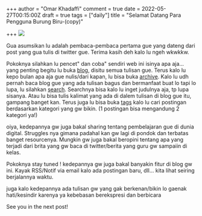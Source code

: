 +++
author = "Omar Khadaffi"
comment = true
date = 2022-05-27T00:15:00Z
draft = true
tags = ["daily"]
title = "Selamat Datang Para Pengguna Burung Biru-(copy)"

+++
![](https://media.giphy.com/media/icUEIrjnUuFCWDxFpU/giphy.gif)

Gua asumsikan lu adalah pembaca-pembaca pertama gue yang dateng dari post yang gua tulis di twitter gue. Terima kasih deh kalo lu ngeh wkwkkw.

Pokoknya silahkan lu pencet" dan coba" sendiri web ini isinya apa aja... yang penting begitu lu buka [blog](https://khadaffiomar.tech/blog/ "Blog"), disitu semua tulisan gue. Terus kalo lu kepo bulan apa aja gue nulis/dari kapan, lu bisa buka [archive](https://khadaffiomar.tech/archives/ "Archive "). Kalo lu udh pernah baca blog gue yang ada tulisan bagus dan bermanfaat buat lo tapi lo lupa, lu silahkan [search](https://khadaffiomar.tech/search/ "Search"). Searchnya bisa kalo lu inget judulnya aja, tp lupa sisanya. Atau lu bisa tulis kalimat yang ada di dalem tulisan di blog gue itu, gampang banget kan. Terus juga  lu bisa buka [tags](https://khadaffiomar.tech/tags/ "Tags") kalo lu cari postingan berdasarkan kategori yang gw bikin. (1 postingan bisa mengandung 2 kategori ya!)

oiya, kedepannya gw juga bakal sharing tentang pembelajaran gue di dunia digital. Struggles nya gimana padahal kan gw lagi di pondok dan terbatas banget resourcenya. Mungkin gw juga bakal beropini tentang apa yang terjadi dari brita yang gw baca di twitter/berita yang guru gw sampaiin di kelas.

Pokoknya stay tuned ! kedepannya gw juga bakal banyakin fitur di blog gw ini. Kayak RSS/Notif via email kalo ada postingan baru, dll... kita lihat seiring berjalannya waktu.

juga kalo kedepannya ada tulisan gw yang gak berkenan/bikin lo gaenak hati/kesindir karenya ya kebebasan berekspresi dan berbicara

See you in the next post!